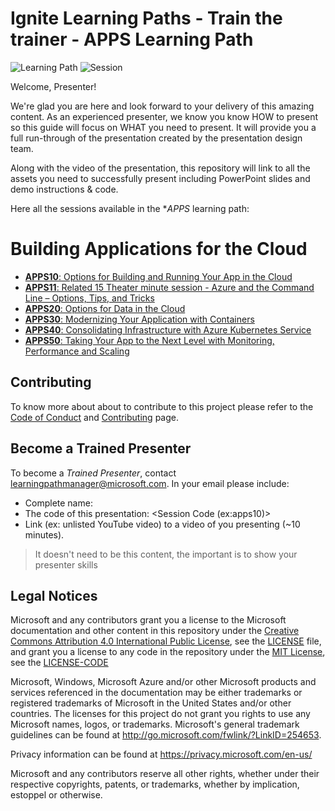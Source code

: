 # Ignite Learning Paths - Train the trainer - APPS Learning Path

![Learning Path](https://img.shields.io/badge/Learning%20Path-APPS-fe5e00?logo=microsoft)  ![Session](https://img.shields.io/badge/🗣️Sessions-6-31c754)

Welcome, Presenter!

We're glad you are here and look forward to your delivery of this amazing content. As an experienced presenter, we know you know HOW to present so this guide will focus on WHAT you need to present. It will provide you a full run-through of the presentation created by the presentation design team.

Along with the video of the presentation, this repository will link to all the assets you need to successfully present including PowerPoint slides and demo instructions & code.

Here all the sessions available in the **APPS* learning path:

# Building Applications for the Cloud

- [**APPS10**: Options for Building and Running Your App in the Cloud](./apps10/README.md)
- [**APPS11**: Related 15 Theater minute session - Azure and the Command Line – Options, Tips, and Tricks](./apps11/README.md)
- [**APPS20**: Options for Data in the Cloud](./apps20/README.md)
- [**APPS30**: Modernizing Your Application with Containers  ](./apps30/README.md)
- [**APPS40**: Consolidating Infrastructure with Azure Kubernetes Service](./apps40/README.md)
- [**APPS50**: Taking Your App to the Next Level with Monitoring, Performance and Scaling](./apps50/README.md)

## Contributing

To know more about about to contribute to this project please refer to the [Code of Conduct](CODE_OF_CONDUCT.md) and [Contributing](CONTRIBUTING.md) page.

## Become a Trained Presenter

To become a *Trained Presenter*, contact [learningpathmanager@microsoft.com](mailto:learningpathmanager@microsoft.com). In your email please include:

- Complete name:
- The code of this presentation: \<Session Code (ex:apps10)\>
- Link (ex: unlisted YouTube video) to a video of you presenting (~10 minutes). 

> It doesn't need to be this content, the important is to show your presenter skills

## Legal Notices

Microsoft and any contributors grant you a license to the Microsoft documentation and other content
in this repository under the [Creative Commons Attribution 4.0 International Public License](https://creativecommons.org/licenses/by/4.0/legalcode),
see the [LICENSE](LICENSE) file, and grant you a license to any code in the repository under the [MIT License](https://opensource.org/licenses/MIT), see the [LICENSE-CODE](LICENSE-CODE)

Microsoft, Windows, Microsoft Azure and/or other Microsoft products and services referenced in the documentation
may be either trademarks or registered trademarks of Microsoft in the United States and/or other countries.
The licenses for this project do not grant you rights to use any Microsoft names, logos, or trademarks.
Microsoft's general trademark guidelines can be found at http://go.microsoft.com/fwlink/?LinkID=254653.

Privacy information can be found at https://privacy.microsoft.com/en-us/

Microsoft and any contributors reserve all other rights, whether under their respective copyrights, patents,
or trademarks, whether by implication, estoppel or otherwise.
